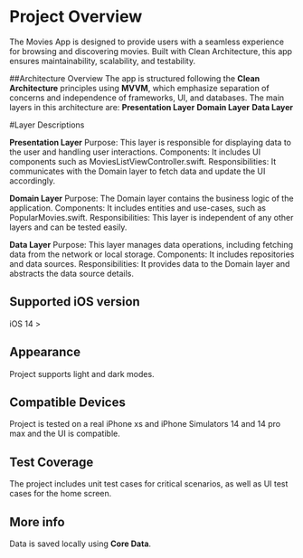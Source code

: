 # Project Overview

The Movies App is designed to provide users with a seamless experience for browsing and discovering movies. Built with Clean Architecture, this app ensures maintainability, scalability, and testability.

##Architecture Overview
The app is structured following the **Clean Architecture** principles using **MVVM**, which emphasize separation of concerns and independence of frameworks, UI, and databases. The main layers in this architecture are:
**Presentation Layer**
**Domain Layer**
**Data Layer**

#Layer Descriptions

**Presentation Layer**
Purpose: This layer is responsible for displaying data to the user and handling user interactions.
Components: It includes UI components such as MoviesListViewController.swift.
Responsibilities: It communicates with the Domain layer to fetch data and update the UI accordingly.

**Domain Layer**
Purpose: The Domain layer contains the business logic of the application.
Components: It includes entities and use-cases, such as PopularMovies.swift.
Responsibilities: This layer is independent of any other layers and can be tested easily.

**Data Layer**
Purpose: This layer manages data operations, including fetching data from the network or local storage.
Components: It includes repositories and data sources.
Responsibilities: It provides data to the Domain layer and abstracts the data source details.

## Supported iOS version 
iOS 14 >

##  Appearance
Project supports light and dark modes.

## Compatible Devices
Project is tested on a real iPhone xs and iPhone Simulators 14 and 14 pro max and the UI is compatible. 

## Test Coverage
The project includes unit test cases for critical scenarios, as well as UI test cases for the home screen.

## More info
Data is saved locally using **Core Data**.
